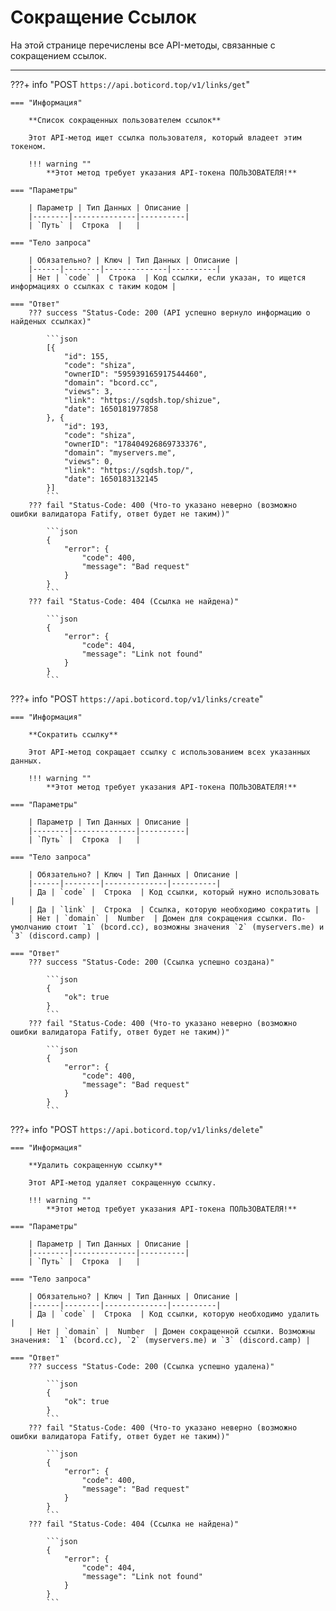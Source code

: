 # Сокращение Ссылок

На этой странице перечислены все API-методы, связанные с сокращением ссылок.
_____

???+ info "POST ```https://api.boticord.top/v1/links/get```"

    === "Информация"

        **Список сокращенных пользователем ссылок**
    
        Этот API-метод ищет ссылка пользователя, который владеет этим токеном.
    
        !!! warning ""
            **Этот метод требует указания API-токена ПОЛЬЗОВАТЕЛЯ!**

    === "Параметры"
    
        | Параметр | Тип Данных | Описание |
        |--------|--------------|----------|
        | `Путь` |  Строка  |   |

    === "Тело запроса"
    
        | Обязательно? | Ключ | Тип Данных | Описание |
        |------|--------|--------------|----------|
        | Нет | `code` |  Строка  | Код ссылки, если указан, то ищется информациях о ссылках с таким кодом |

    === "Ответ"
        ??? success "Status-Code: 200 (API успешно вернуло информацию о найденых ссылках)"
            
            ```json
            [{
                "id": 155,
                "code": "shiza",
                "ownerID": "595939165917544460",
                "domain": "bcord.cc",
                "views": 3,
                "link": "https://sqdsh.top/shizue",
                "date": 1650181977858
            }, {
                "id": 193,
                "code": "shiza",
                "ownerID": "178404926869733376",
                "domain": "myservers.me",
                "views": 0,
                "link": "https://sqdsh.top/",
                "date": 1650183132145
            }]
            ```
        ??? fail "Status-Code: 400 (Что-то указано неверно (возможно ошибки валидатора Fatify, ответ будет не таким))" 
            
            ```json
            {
                "error": {
                    "code": 400,
                    "message": "Bad request"
                }
            }
            ```
        ??? fail "Status-Code: 404 (Ссылка не найдена)" 
            
            ```json
            {
                "error": {
                    "code": 404,
                    "message": "Link not found"
                }
            }
            ```

???+ info "POST ```https://api.boticord.top/v1/links/create```"

    === "Информация"

        **Сократить ссылку**
    
        Этот API-метод сокращает ссылку с использованием всех указанных данных.
    
        !!! warning ""
            **Этот метод требует указания API-токена ПОЛЬЗОВАТЕЛЯ!**

    === "Параметры"
    
        | Параметр | Тип Данных | Описание |
        |--------|--------------|----------|
        | `Путь` |  Строка  |   |

    === "Тело запроса"
    
        | Обязательно? | Ключ | Тип Данных | Описание |
        |------|--------|--------------|----------|
        | Да | `code` |  Строка  | Код ссылки, который нужно использовать |
        | Да | `link` |  Строка  | Ссылка, которую необходимо сократить |
        | Нет | `domain` |  Number  | Домен для сокращения ссылки. По-умолчанию стоит `1` (bcord.cc), возможны значения `2` (myservers.me) и `3` (discord.camp) |

    === "Ответ"
        ??? success "Status-Code: 200 (Ссылка успешно создана)"
            
            ```json
            {
                "ok": true
            }
            ```
        ??? fail "Status-Code: 400 (Что-то указано неверно (возможно ошибки валидатора Fatify, ответ будет не таким))" 
            
            ```json
            {
                "error": {
                    "code": 400,
                    "message": "Bad request"
                }
            }
            ```

???+ info "POST ```https://api.boticord.top/v1/links/delete```"

    === "Информация"

        **Удалить сокращенную ссылку**
    
        Этот API-метод удаляет сокращенную ссылку.
    
        !!! warning ""
            **Этот метод требует указания API-токена ПОЛЬЗОВАТЕЛЯ!**

    === "Параметры"
    
        | Параметр | Тип Данных | Описание |
        |--------|--------------|----------|
        | `Путь` |  Строка  |   |

    === "Тело запроса"
    
        | Обязательно? | Ключ | Тип Данных | Описание |
        |------|--------|--------------|----------|
        | Да | `code` |  Строка  | Код ссылки, которую необходимо удалить |
        | Нет | `domain` |  Number  | Домен сокращенной ссылки. Возможны значения: `1` (bcord.cc), `2` (myservers.me) и `3` (discord.camp) |

    === "Ответ"
        ??? success "Status-Code: 200 (Ссылка успешно удалена)"
            
            ```json
            {
                "ok": true
            }
            ```
        ??? fail "Status-Code: 400 (Что-то указано неверно (возможно ошибки валидатора Fatify, ответ будет не таким))" 
            
            ```json
            {
                "error": {
                    "code": 400,
                    "message": "Bad request"
                }
            }
            ```
        ??? fail "Status-Code: 404 (Ссылка не найдена)" 
            
            ```json
            {
                "error": {
                    "code": 404,
                    "message": "Link not found"
                }
            }
            ```
